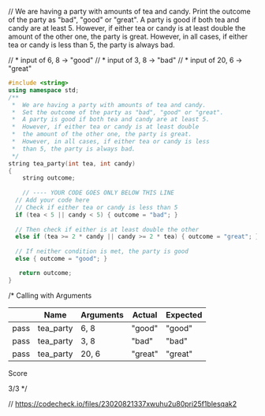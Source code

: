 // We are having a party with amounts of tea and candy. Print the outcome of the party as "bad", "good" or "great". A party is good if both tea and candy are at least 5. However, if either tea or candy is at least double the amount of the other one, the party is great. However, in all cases, if either tea or candy is less than 5, the party is always bad.

// * input of 6, 8 → "good"
// * input of 3, 8 → "bad"
// * input of 20, 6 → "great"

```cpp
#include <string>
using namespace std;
/**
 *  We are having a party with amounts of tea and candy. 
 *  Set the outcome of the party as "bad", "good" or "great". 
 *  A party is good if both tea and candy are at least 5. 
 *  However, if either tea or candy is at least double 
 *  the amount of the other one, the party is great. 
 *  However, in all cases, if either tea or candy is less 
 *  than 5, the party is always bad. 
 */
string tea_party(int tea, int candy)
{
    string outcome;
   
    // ---- YOUR CODE GOES ONLY BELOW THIS LINE
  // Add your code here
  // Check if either tea or candy is less than 5
  if (tea < 5 || candy < 5) { outcome = "bad"; }
  
  // Then check if either is at least double the other
  else if (tea >= 2 * candy || candy >= 2 * tea) { outcome = "great"; } 
  
  // If neither condition is met, the party is good
  else { outcome = "good"; }

   return outcome;
}
```

/*
Calling with Arguments

| |Name|Arguments|Actual|Expected|
|---|---|---|---|---|
|pass|tea_party|6, 8|"good"|"good"|
|pass|tea_party|3, 8|"bad"|"bad"|
|pass|tea_party|20, 6|"great"|"great"|

Score

3/3
\*/

// https://codecheck.io/files/23020821337xwuhu2u80pri25f1blesqak2